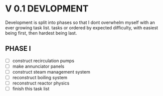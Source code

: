 # V 0.1 DEVLOPMENT
Development is split into phases so that I dont overwhelm myself with an ever growing task list. tasks or ordered by expected difficulty, with easiest being first, then hardest being last.

## PHASE I
- [ ] construct recirculation pumps
- [ ] make annunciator panels
- [ ] construct steam management system
- [ ] reconstruct boiling system
- [ ] reconstruct reactor physics
- [ ] finish this task list
